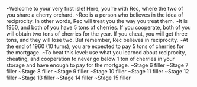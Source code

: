 ~Welcome to your very first isle! Here, you’re with Rec, where the two of you share a cherry orchard.
~Rec is a person who believes in the idea of reciprocity. In other words, Rec will treat you the way you treat them.
~It is 1950, and both of you have 5 tons of cherries. If you cooperate, both of you will obtain two tons of cherries for the year. If you cheat, you will get three tons, and they will lose two. But remember, Rec believes in reciprocity.
~At the end of 1960 (10 turns), you are expected to pay 5 tons of cherries for the mortgage.
~To beat this level: use what you learned about reciprocity, cheating, and cooperation to never go below 1 ton of cherries in your storage and have enough to pay for the mortgage.
~Stage 6 filler
~Stage 7 filler
~Stage 8 filler
~Stage 9 filler
~Stage 10 filler
~Stage 11 filler
~Stage 12 filler
~Stage 13 filler
~Stage 14 filler
~Stage 15 filler